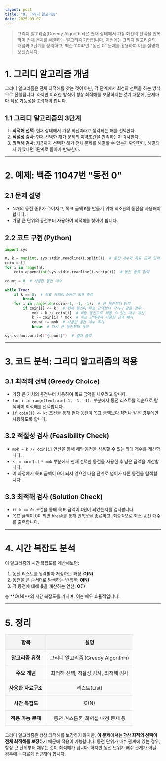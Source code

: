 ```yaml
---
layout: post
title: "9. 그리디 알고리즘"
date: 2025-03-07
---
```


> 그리디 알고리즘(Greedy Algorithm)은 현재 상태에서 가장 최선의 선택을 반복하며 전체 문제를 해결하는 알고리즘 기법입니다. 이번에는 그리디 알고리즘의 개념과 3단계를 정리하고, 백준 11047번 "동전 0" 문제를 활용하여 이를 설명해보겠습니다.

# 1. 그리디 알고리즘 개념

그리디 알고리즘은 전체 최적해를 찾는 것이 아닌, 각 단계에서 최선의 선택을 하는 방식으로 진행됩니다. 하지만 이러한 방식이 항상 최적해를 보장하지는 않기 때문에, 문제마다 적용 가능성을 고려해야 합니다.

## 1.1 그리디 알고리즘의 3단계

1. **최적해 선택**: 현재 상태에서 가장 최선이라고 생각되는 해를 선택한다.
2. **적절성 검사**: 현재 선택한 해가 문제의 제약조건을 만족하는지 검사한다.
3. **최적해 검사**: 지금까지 선택한 해가 전체 문제를 해결할 수 있는지 확인한다. 해결되지 않았다면 1단계로 돌아가 반복한다.

---

# 2. 예제: 백준 11047번 "동전 0"

## 2.1 문제 설명

- N개의 동전 종류가 주어지고, 목표 금액 K를 만들기 위해 최소한의 동전을 사용해야 합니다.
- 가장 큰 단위의 동전부터 사용하여 최적해를 찾아야 합니다.

## 2.2 코드 구현 (Python)

```python
import sys

n, k = map(int, sys.stdin.readline().split())  # 동전 개수와 목표 금액 입력
coin = []
for i in range(n):
    coin.append(int(sys.stdin.readline().strip()))  # 동전 종류 입력

count = 0  # 사용한 동전 개수

while True:
    if k == 0:  # 목표 금액이 0원이 되면 종료
        break
    for i in range(len(coin)-1, -1, -1):  # 큰 동전부터 탐색
        if coin[i] <= k:  # 현재 동전이 목표 금액보다 작거나 같을 경우
            mok = k // coin[i]  # 해당 동전으로 채울 수 있는 개수 계산
            k -= coin[i] * mok  # 목표 금액에서 사용한 금액 빼기
            count += mok  # 사용한 동전 개수 추가
            break  # 다시 큰 동전부터 탐색

sys.stdout.write(f"{count}")  # 결과 출력
```

---

# 3. 코드 분석: 그리디 알고리즘의 적용

## 3.1 **최적해 선택** (Greedy Choice)

- 가장 큰 가치의 동전부터 사용하여 목표 금액을 채우려고 합니다.
- `for i in range(len(coin)-1, -1, -1):` 부분에서 동전 리스트를 역순으로 탐색하며 최적해를 선택합니다.
- `if coin[i] <= k:` 조건을 통해 현재 동전이 목표 금액보다 작거나 같은 경우에만 사용하도록 합니다.

## 3.2 **적절성 검사** (Feasibility Check)

- `mok = k // coin[i]` 연산을 통해 해당 동전을 사용할 수 있는 최대 개수를 계산합니다.
- `k -= coin[i] * mok` 부분에서 현재 선택한 동전을 사용한 후 남은 금액을 계산합니다.
- 이 과정에서 목표 금액이 0이 되지 않으면 다음 단계로 넘어가 다른 동전을 탐색합니다.

## 3.3 **최적해 검사** (Solution Check)

- `if k == 0:` 조건을 통해 목표 금액이 0원이 되었는지를 검사합니다.
- 목표 금액이 0이 되면 `break`를 통해 반복문을 종료하고, 최종적으로 최소 동전 개수를 출력합니다.

---

# 4. 시간 복잡도 분석

이 알고리즘의 시간 복잡도를 계산해보면:

1. 동전 리스트를 입력받아 저장하는 과정: **O(N)**
2. 동전을 큰 순서대로 탐색하는 반복문: **O(N)**
3. 각 동전에 대해 몫을 계산하는 연산: **O(1)**

총 **O(N)**의 시간 복잡도를 가지며, 이는 매우 효율적입니다.

---

# 5. 정리

| 항목                | 설명 |
|----------------|---------------------------------|
| **알고리즘 유형** | 그리디 알고리즘 (Greedy Algorithm) |
| **주요 개념** | 최적해 선택, 적절성 검사, 최적해 검사 |
| **사용한 자료구조** | 리스트(List) |
| **시간 복잡도** | O(N) |
| **적용 가능 문제** | 동전 거스름돈, 회의실 배정 문제 등 |

그리디 알고리즘은 항상 최적해를 보장하지 않지만, **이 문제에서는 항상 최적의 선택이 전체 최적해를 보장**하기 때문에 적용이 가능합니다. 동전 단위가 배수 관계에 있는 경우, 항상 큰 단위부터 채우는 것이 최적해가 됩니다. 하지만 동전 단위가 배수 관계가 아닐 경우에는 다르게 접근해야 합니다.

<style>
  table {
    width: 100%;
    border-collapse: collapse;
    margin: 20px 0;
  }

  th, td {
    border: 2px solid #333;
    padding: 12px;
    text-align: center;
  }

  th {
    background-color: #f4f4f4;
    font-weight: bold;
  }

  td {
    background-color: #fafafa;
  }

  table th, table td {
    border: 1px solid #ddd;
  }
</style>
